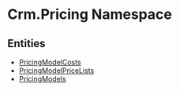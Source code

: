 ﻿---
uid: Crm.Pricing
---
# Crm.Pricing Namespace

## Entities
- [PricingModelCosts](Crm.Pricing.PricingModelCosts.md)  
- [PricingModelPriceLists](Crm.Pricing.PricingModelPriceLists.md)  
- [PricingModels](Crm.Pricing.PricingModels.md)  

